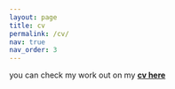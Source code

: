 ```yaml
---
layout: page
title: cv
permalink: /cv/
nav: true
nav_order: 3
---
```


you can check my work out on my **[cv here](../assets/pdf/CV_Ponsuganth.pdf)**